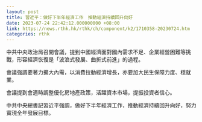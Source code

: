 ```yaml
---
layout: post
title: 習近平︰做好下半年經濟工作　推動經濟持續回升向好
date: 2023-07-24 22:42:12.000000000 +08:00
link: https://news.rthk.hk/rthk/ch/component/k2/1710358-20230724.htm
categories: rthk
---
```


中共中央政治局召開會議，提到中國經濟面對國內需求不足、企業經營困難等挑戰，形容經濟恢復是「波浪式發展、曲折式前進」的過程。

會議強調要著力擴大內需，以消費拉動經濟增長，亦要加大民生保障力度、穩就業。

會議提到會適時調整優化房地產政策，活躍資本市場，提振投資者信心。

中共中央總書記習近平強調，做好下半年經濟工作，推動經濟持續回升向好，努力實現全年發展目標。

